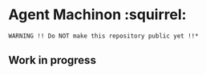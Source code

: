 # Agent Machinon :squirrel:

```
WARNING !! Do NOT make this repository public yet !!*
```

## Work in progress

